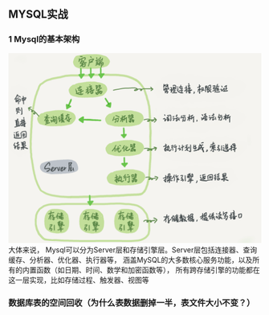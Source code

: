 ## MYSQL实战



### 1 Mysql的基本架构
![](../assets/images/Mysql的逻辑架构图.png)
大体来说， Mysql可以分为Server层和存储引擎层。Server层包括连接器、查询缓存、分析器、优化器、执行器等，
涵盖MySQL的大多数核心服务功能，以及所有的内置函数（如日期、时间、数学和加密函数等），
所有跨存储引擎的功能都在这一层实现，比如存储过程、触发器、视图等



### 数据库表的空间回收（为什么表数据删掉一半，表文件大小不变？）

